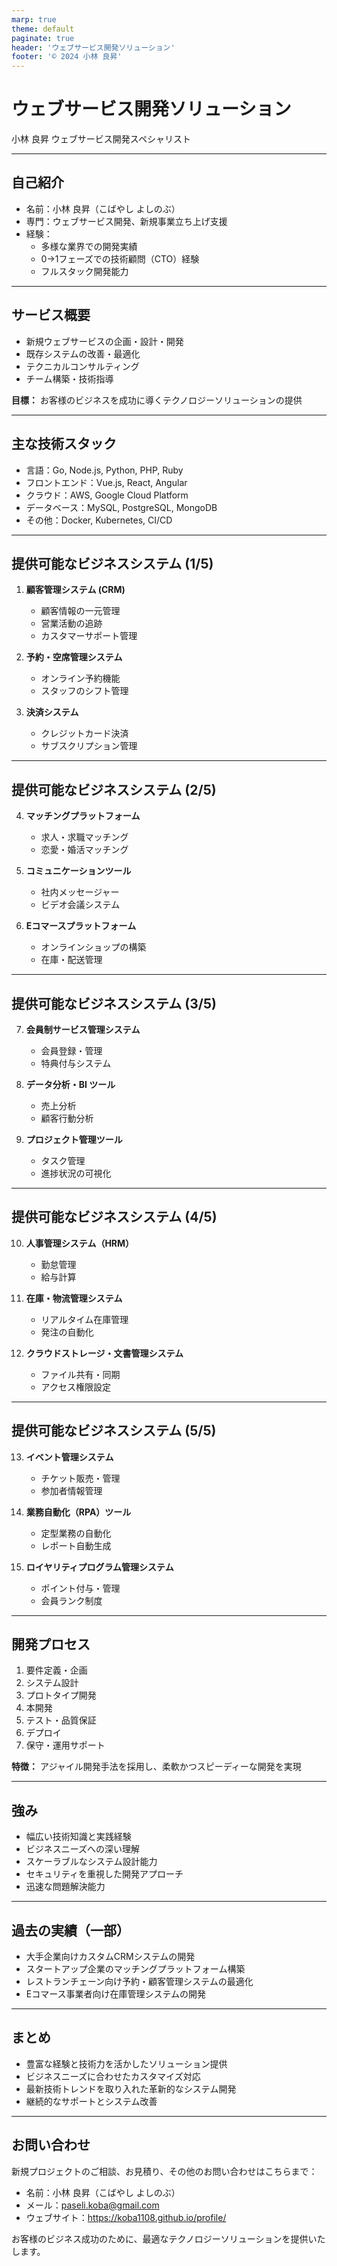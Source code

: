 ```yaml
---
marp: true
theme: default
paginate: true
header: 'ウェブサービス開発ソリューション'
footer: '© 2024 小林 良昇'
---
```


# ウェブサービス開発ソリューション

小林 良昇
ウェブサービス開発スペシャリスト

---

## 自己紹介

- 名前：小林 良昇（こばやし よしのぶ）
- 専門：ウェブサービス開発、新規事業立ち上げ支援
- 経験：
    - 多様な業界での開発実績
    - 0→1フェーズでの技術顧問（CTO）経験
    - フルスタック開発能力

---

## サービス概要

- 新規ウェブサービスの企画・設計・開発
- 既存システムの改善・最適化
- テクニカルコンサルティング
- チーム構築・技術指導

**目標：** お客様のビジネスを成功に導くテクノロジーソリューションの提供

---

## 主な技術スタック

- 言語：Go, Node.js, Python, PHP, Ruby
- フロントエンド：Vue.js, React, Angular
- クラウド：AWS, Google Cloud Platform
- データベース：MySQL, PostgreSQL, MongoDB
- その他：Docker, Kubernetes, CI/CD

---

## 提供可能なビジネスシステム (1/5)

1. **顧客管理システム (CRM)**
    - 顧客情報の一元管理
    - 営業活動の追跡
    - カスタマーサポート管理

2. **予約・空席管理システム**
    - オンライン予約機能
    - スタッフのシフト管理

3. **決済システム**
    - クレジットカード決済
    - サブスクリプション管理

---

## 提供可能なビジネスシステム (2/5)

4. **マッチングプラットフォーム**
    - 求人・求職マッチング
    - 恋愛・婚活マッチング

5. **コミュニケーションツール**
    - 社内メッセージャー
    - ビデオ会議システム

6. **Eコマースプラットフォーム**
    - オンラインショップの構築
    - 在庫・配送管理

---

## 提供可能なビジネスシステム (3/5)

7. **会員制サービス管理システム**
    - 会員登録・管理
    - 特典付与システム

8. **データ分析・BI ツール**
    - 売上分析
    - 顧客行動分析

9. **プロジェクト管理ツール**
    - タスク管理
    - 進捗状況の可視化

---

## 提供可能なビジネスシステム (4/5)

10. **人事管理システム（HRM）**
    - 勤怠管理
    - 給与計算

11. **在庫・物流管理システム**
    - リアルタイム在庫管理
    - 発注の自動化

12. **クラウドストレージ・文書管理システム**
    - ファイル共有・同期
    - アクセス権限設定

---

## 提供可能なビジネスシステム (5/5)

13. **イベント管理システム**
    - チケット販売・管理
    - 参加者情報管理

14. **業務自動化（RPA）ツール**
    - 定型業務の自動化
    - レポート自動生成

15. **ロイヤリティプログラム管理システム**
    - ポイント付与・管理
    - 会員ランク制度

---

## 開発プロセス

1. 要件定義・企画
2. システム設計
3. プロトタイプ開発
4. 本開発
5. テスト・品質保証
6. デプロイ
7. 保守・運用サポート

**特徴：** アジャイル開発手法を採用し、柔軟かつスピーディーな開発を実現

---

## 強み

- 幅広い技術知識と実践経験
- ビジネスニーズへの深い理解
- スケーラブルなシステム設計能力
- セキュリティを重視した開発アプローチ
- 迅速な問題解決能力

---

## 過去の実績（一部）

- 大手企業向けカスタムCRMシステムの開発
- スタートアップ企業のマッチングプラットフォーム構築
- レストランチェーン向け予約・顧客管理システムの最適化
- Eコマース事業者向け在庫管理システムの開発

---

## まとめ

- 豊富な経験と技術力を活かしたソリューション提供
- ビジネスニーズに合わせたカスタマイズ対応
- 最新技術トレンドを取り入れた革新的なシステム開発
- 継続的なサポートとシステム改善

---

## お問い合わせ

新規プロジェクトのご相談、お見積り、その他のお問い合わせはこちらまで：

- 名前：小林 良昇（こばやし よしのぶ）
- メール：paseli.koba@gmail.com
- ウェブサイト：https://koba1108.github.io/profile/

お客様のビジネス成功のために、最適なテクノロジーソリューションを提供いたします。
